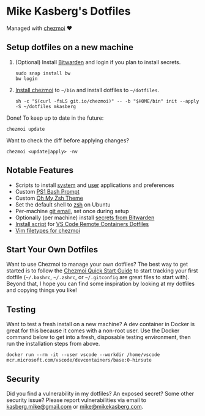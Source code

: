 # Mike Kasberg's Dotfiles

Managed with [chezmoi](https://www.chezmoi.io) ❤️

## Setup dotfiles on a new machine

  1. (Optional) Install [Bitwarden](https://bitwarden.com/) and login if you plan to install secrets.
     ```
     sudo snap install bw
     bw login
     ```

  2. [Install chezmoi](https://www.chezmoi.io/docs/install/) to `~/bin` and
     install dotfiles to `~/dotfiles`.
     ```
     sh -c "$(curl -fsLS git.io/chezmoi)" -- -b "$HOME/bin" init --apply -S ~/dotfiles mkasberg
     ```

Done! To keep up to date in the future:

    chezmoi update

Want to check the diff before applying changes?

    chezmoi <update|apply> -nv

## Notable Features

* Scripts to install [system](run_once_01-install-ubuntu-applications.sh.tmpl)
  and [user](run_once_02-user-installs.sh.tmpl) applications and preferences
* Custom [PS1 Bash Prompt](https://github.com/mkasberg/dotfiles/blob/1cf2a9c5787fa326ff2228414117beb479145147/dot_bashrc#L63-L64)
* Custom [Oh My Zsh Theme](dot_zsh_custom/themes/mkasberg.zsh-theme)
* Set the default shell to [zsh](https://github.com/mkasberg/dotfiles/blob/1cf2a9c5787fa326ff2228414117beb479145147/run_once_02-user-installs.sh.tmpl#L8-L13) on Ubuntu
* Per-machine [git email](https://github.com/mkasberg/dotfiles/blob/1cf2a9c5787fa326ff2228414117beb479145147/dot_gitconfig.tmpl#L4), set once during setup
* Optionally (per machine) install [secrets from Bitwarden](https://github.com/mkasberg/dotfiles/blob/1cf2a9c5787fa326ff2228414117beb479145147/.chezmoi.toml.tmpl#L22-L27)
* [Install script](install.sh) for [VS Code Remote Containers Dotfiles](https://code.visualstudio.com/docs/remote/containers#_personalizing-with-dotfile-repositories)
* [Vim filetypes for chezmoi](dot_vim/ftdetect/chezmoi.vim)

## Start Your Own Dotfiles

Want to use Chezmoi to manage your own dotfiles? The best way to get started is
to follow the [Chezmoi Quick Start
Guide](https://www.chezmoi.io/docs/quick-start/) to start tracking your first
dotfile (`~/.bashrc`, `~/.zshrc`, or `~/.gitconfig` are great files to start
with). Beyond that, I hope you can find some inspiration by looking at my
dotfiles and copying things you like!

## Testing

Want to test a fresh install on a new machine? A dev container in Docker is
great for this because it comes with a non-root user. Use the Docker command
below to get into a fresh, disposable testing environment, then run the
installation steps from above.

    docker run --rm -it --user vscode --workdir /home/vscode mcr.microsoft.com/vscode/devcontainers/base:0-hirsute

## Security

Did you find a vulnerability in my dotfiles? An exposed secret? Some other
security issue? Please report vulnerabilities via email to
[kasberg.mike@gmail.com](mailto:kasberg.mike@gmail.com) or
[mike@mikekasberg.com](mailto:mike@mikekasberg.com).
